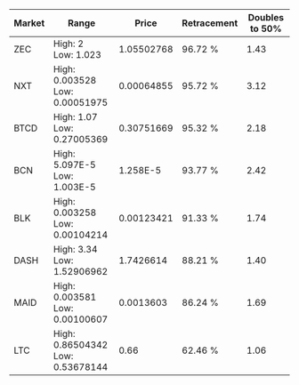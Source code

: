 | Market | Range | Price| Retracement | Doubles to 50% |
| --- | --- | --- | --- | --- |
| ZEC | High: 2<br />Low: 1.023 | 1.05502768 | 96.72 % | 1.43 |
| NXT | High: 0.003528<br />Low: 0.00051975 | 0.00064855 | 95.72 % | 3.12 |
| BTCD | High: 1.07<br />Low: 0.27005369 | 0.30751669 | 95.32 % | 2.18 |
| BCN | High: 5.097E-5<br />Low: 1.003E-5 | 1.258E-5 | 93.77 % | 2.42 |
| BLK | High: 0.003258<br />Low: 0.00104214 | 0.00123421 | 91.33 % | 1.74 |
| DASH | High: 3.34<br />Low: 1.52906962 | 1.7426614 | 88.21 % | 1.40 |
| MAID | High: 0.003581<br />Low: 0.00100607 | 0.0013603 | 86.24 % | 1.69 |
| LTC | High: 0.86504342<br />Low: 0.53678144 | 0.66 | 62.46 % | 1.06 |
